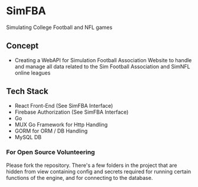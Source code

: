 # SimFBA

Simulating College Football and NFL games

## Concept

- Creating a WebAPI for Simulation Football Association Website to handle and manage all data related to the Sim Football Association and SimNFL online leagues

## Tech Stack

- React Front-End (See SimFBA Interface)
- Firebase Authorization (See SimFBA Interface)
- Go
- MUX Go Framework for Http Handling
- GORM for ORM / DB Handling
- MySQL DB

### For Open Source Volunteering

Please fork the repository. There's a few folders in the project that are hidden from view containing config and secrets required for running certain functions of the engine, and for connecting to the database.
